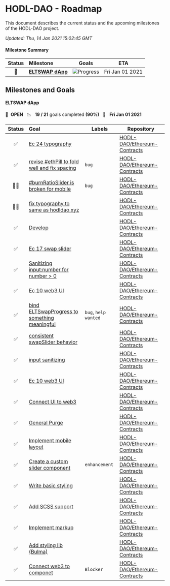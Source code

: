# HODL-DAO - Roadmap

This document describes the current status and the upcoming milestones of the HODL-DAO project.

*Updated: Thu, 14 Jan 2021 15:02:45 GMT*

#### Milestone Summary

| Status | Milestone | Goals | ETA |
| :---: | :--- | :---: | :---: |
| 🚀 | **[ELTSWAP dApp ](#eltswap-dapp-)** | ![Progress](http://progressed.io/bar/90) | Fri Jan 01 2021 |

## Milestones and Goals

#### ELTSWAP dApp 

> 

🚀 &nbsp;**OPEN** &nbsp;&nbsp;📉 &nbsp;&nbsp;**19 / 21** goals completed **(90%)** &nbsp;&nbsp;📅 &nbsp;&nbsp;**Fri Jan 01 2021**

| Status | Goal | Labels | Repository |
| :---: | :--- | --- | --- |
| ✅ | [Ec 24 typography](https://github.com/HODL-DAO/Ethereum-Contracts/pull/33) | | <a href=https://github.com/HODL-DAO/Ethereum-Contracts>HODL-DAO/Ethereum-Contracts</a> |
| ✅ | [revise #ethPill to fold well and fix spacing](https://github.com/HODL-DAO/Ethereum-Contracts/issues/32) |`bug`| <a href=https://github.com/HODL-DAO/Ethereum-Contracts>HODL-DAO/Ethereum-Contracts</a> |
| 👨‍💻 | [#burnRatioSlider is broken for mobile](https://github.com/HODL-DAO/Ethereum-Contracts/issues/29) |`bug`| <a href=https://github.com/HODL-DAO/Ethereum-Contracts>HODL-DAO/Ethereum-Contracts</a> |
| 👨‍💻 | [fix typography to same as hodldao.xyz](https://github.com/HODL-DAO/Ethereum-Contracts/issues/24) | | <a href=https://github.com/HODL-DAO/Ethereum-Contracts>HODL-DAO/Ethereum-Contracts</a> |
| ✅ | [Develop](https://github.com/HODL-DAO/Ethereum-Contracts/pull/23) | | <a href=https://github.com/HODL-DAO/Ethereum-Contracts>HODL-DAO/Ethereum-Contracts</a> |
| ✅ | [Ec 17 swap slider](https://github.com/HODL-DAO/Ethereum-Contracts/pull/22) | | <a href=https://github.com/HODL-DAO/Ethereum-Contracts>HODL-DAO/Ethereum-Contracts</a> |
| ✅ | [Sanitizing input:number for number > 0](https://github.com/HODL-DAO/Ethereum-Contracts/pull/21) | | <a href=https://github.com/HODL-DAO/Ethereum-Contracts>HODL-DAO/Ethereum-Contracts</a> |
| ✅ | [Ec 10 web3 UI](https://github.com/HODL-DAO/Ethereum-Contracts/pull/19) | | <a href=https://github.com/HODL-DAO/Ethereum-Contracts>HODL-DAO/Ethereum-Contracts</a> |
| ✅ | [bind ELTSwapProgress to something meaningful](https://github.com/HODL-DAO/Ethereum-Contracts/issues/18) |`bug`, `help wanted`| <a href=https://github.com/HODL-DAO/Ethereum-Contracts>HODL-DAO/Ethereum-Contracts</a> |
| ✅ | [consistent swapSlider behavior](https://github.com/HODL-DAO/Ethereum-Contracts/issues/17) | | <a href=https://github.com/HODL-DAO/Ethereum-Contracts>HODL-DAO/Ethereum-Contracts</a> |
| ✅ | [input sanitizing](https://github.com/HODL-DAO/Ethereum-Contracts/issues/15) | | <a href=https://github.com/HODL-DAO/Ethereum-Contracts>HODL-DAO/Ethereum-Contracts</a> |
| ✅ | [Ec 10 web3 UI](https://github.com/HODL-DAO/Ethereum-Contracts/pull/14) | | <a href=https://github.com/HODL-DAO/Ethereum-Contracts>HODL-DAO/Ethereum-Contracts</a> |
| ✅ | [Connect UI to web3](https://github.com/HODL-DAO/Ethereum-Contracts/issues/10) | | <a href=https://github.com/HODL-DAO/Ethereum-Contracts>HODL-DAO/Ethereum-Contracts</a> |
| ✅ | [General Purge](https://github.com/HODL-DAO/Ethereum-Contracts/issues/9) | | <a href=https://github.com/HODL-DAO/Ethereum-Contracts>HODL-DAO/Ethereum-Contracts</a> |
| ✅ | [Implement mobile layout](https://github.com/HODL-DAO/Ethereum-Contracts/issues/8) | | <a href=https://github.com/HODL-DAO/Ethereum-Contracts>HODL-DAO/Ethereum-Contracts</a> |
| ✅ | [Create a custom slider component](https://github.com/HODL-DAO/Ethereum-Contracts/issues/7) |`enhancement`| <a href=https://github.com/HODL-DAO/Ethereum-Contracts>HODL-DAO/Ethereum-Contracts</a> |
| ✅ | [Write basic styling](https://github.com/HODL-DAO/Ethereum-Contracts/issues/6) | | <a href=https://github.com/HODL-DAO/Ethereum-Contracts>HODL-DAO/Ethereum-Contracts</a> |
| ✅ | [Add SCSS support](https://github.com/HODL-DAO/Ethereum-Contracts/issues/5) | | <a href=https://github.com/HODL-DAO/Ethereum-Contracts>HODL-DAO/Ethereum-Contracts</a> |
| ✅ | [Implement markup](https://github.com/HODL-DAO/Ethereum-Contracts/issues/4) | | <a href=https://github.com/HODL-DAO/Ethereum-Contracts>HODL-DAO/Ethereum-Contracts</a> |
| ✅ | [Add styling lib (Bulma)](https://github.com/HODL-DAO/Ethereum-Contracts/issues/3) | | <a href=https://github.com/HODL-DAO/Ethereum-Contracts>HODL-DAO/Ethereum-Contracts</a> |
| ✅ | [Connect web3 to componet](https://github.com/HODL-DAO/Ethereum-Contracts/issues/2) |`Blocker`| <a href=https://github.com/HODL-DAO/Ethereum-Contracts>HODL-DAO/Ethereum-Contracts</a> |



